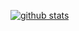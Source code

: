 [![github stats](https://github-readme-stats.vercel.app/api?username=StarrFox&theme=synthwave)](https://github.com/anuraghazra/github-readme-stats)
